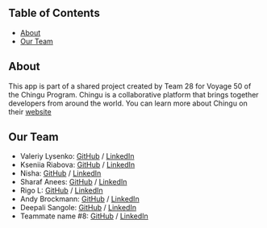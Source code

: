 ## Table of Contents
- [About](#about)
- [Our Team](#our-team)

## About

This app is part of a shared project created by Team 28 for Voyage 50 of the Chingu Program. Chingu is a collaborative platform that brings together developers from around the world. You can learn more about Chingu on their [website](https://www.chingu.io/)

## Our Team

- Valeriy Lysenko: [GitHub](https://github.com/Valeriusdev) / [LinkedIn](https://www.linkedin.com/in/valeriylysenko/)
- Kseniia Riabova: [GitHub](https://github.com/KseniiaRiabova) / [LinkedIn](https://www.linkedin.com/in/kseniia--riabova/)
- Nisha: [GitHub](https://github.com/NishaVijai) / [LinkedIn](https://www.linkedin.com/in/noorunnisha-thamizuddin-319976105/)
- Sharaf Anees: [GitHub](https://github.com/sharafcs50) / [LinkedIn](https://linkedin.com/in/sharafrica)
- Rigo L: [GitHub](https://github.com/r1g023) / [LinkedIn](https://www.linkedin.com/in/rigo0101/)
- Andy Brockmann: [GitHub](https://github.com/PongRVA) / [LinkedIn](https://linkedin.com/in/andybrockmann)
- Deepali Sangole: [GitHub](https://github.com/ss-deep) / [LinkedIn](https://www.linkedin.com/in/deepali-sangole-49b0841b/)
- Teammate name #8: [GitHub](https://github.com/ghaccountname) / [LinkedIn](https://linkedin.com/in/liaccountname)
